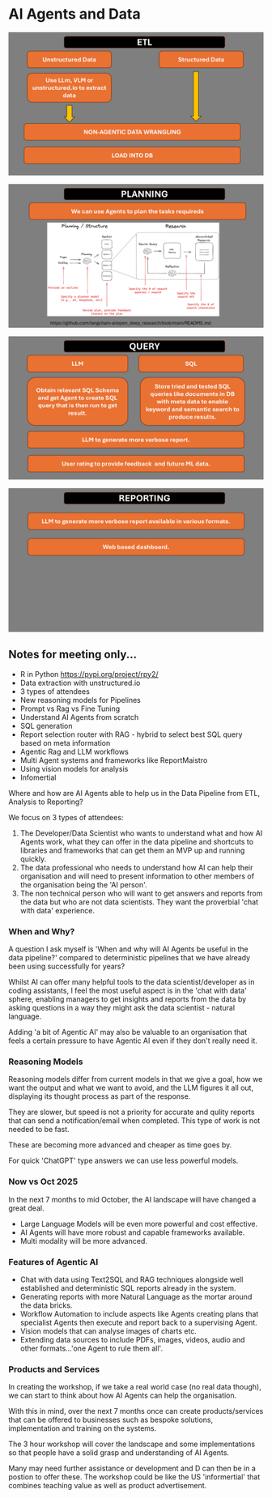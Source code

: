 # AI Agents and Data

![01](./images/01-etl.png)

![02](./images/02-planning.png)

![03](./images/03-query.png)

![04](./images/04-reporting.png)

## Notes for meeting only...

- R in Python https://pypi.org/project/rpy2/
- Data extraction with unstructured.io
- 3 types of attendees
- New reasoning models for Pipelines 
- Prompt vs Rag vs Fine Tuning
- Understand AI Agents from scratch
- SQL generation
- Report selection router with RAG - hybrid to select best SQL query based on meta information
- Agentic Rag and LLM workflows
- Multi Agent systems and frameworks like ReportMaistro
- Using vision models for analysis
- Infomertial


Where and how are AI Agents able to help us in the Data Pipeline from ETL, Analysis to Reporting?

We focus on 3 types of attendees:

1. The Developer/Data Scientist who wants to understand what and how AI Agents work, what they can offer in the data pipeline and shortcuts to libraries and frameworks that can get them an MVP up and running quickly.
2. The data professional who needs to understand how AI can help their organisation and will need to present information to other members of the organisation being the 'AI person'.
3. The non technical person who will want to get answers and reports from the data but who are not data scientists. They want the proverbial 'chat with data' experience.

### When and Why?

A question I ask myself is 'When and why will AI Agents be useful in the data pipeline?' compared to deterministic pipelines that we have already been using successfully for years?

Whilst AI can offer many helpful tools to the data scientist/developer as in coding assistants, I feel the most useful aspect is in the 'chat with data' sphere, enabling managers to get insights and reports from the data by asking questions in a way they might ask the data scientist - natural language.

Adding 'a bit of Agentic AI' may also be valuable to an organisation that feels a certain pressure to have Agentic AI even if they don't really need it.


### Reasoning Models

Reasoning models differ from current models in that we give a goal, how we want the output and what we want to avoid, and the LLM figures it all out, displaying its thought process as part of the response.

They are slower, but speed is not a priority for accurate and qulity reports that can send a notification/email when completed. This type of work is not needed to be fast.

These are becoming more advanced and cheaper as time goes by.

For quick 'ChatGPT' type answers we can use less powerful models.

### Now vs Oct 2025

In the next 7 months to mid October, the AI landscape will have changed a great deal. 

- Large Language Models will be even more powerful and cost effective.
- AI Agents will have more robust and capable frameworks available.
- Multi modality will be more advanced.

### Features of Agentic AI

- Chat with data using Text2SQL and RAG techniques alongside well established and deterministic SQL reports already in the system.
- Generating reports with more Natural Language as the mortar around the data bricks.
- Workflow Automation to include aspects like Agents creating plans that specialist Agents then execute and report back to a supervising Agent.
- Vision models that can analyse images of charts etc.
- Extending data sources to include PDFs, images, videos, audio and other formats...'one Agent to rule them all'.

### Products and Services

In creating the workshop, if we take a real world case (no real data though), we can start to think about how AI Agents can help the organisation.

With this in mind, over the next 7 months once can create products/services that can be offered to businesses such as bespoke solutions, implementation and training on the systems.

The 3 hour workshop will cover the landscape and some implementations so that people have a solid grasp and understanding of AI Agents.

Many may need further assistance or development and D can then be in a postion to offer these. The workshop could be like the US 'informertial' that combines teaching value as well as product advertisement.

<br>
